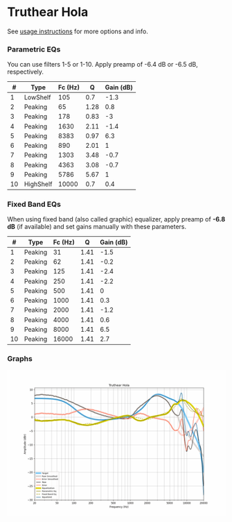 # Truthear Hola
See [usage instructions](https://github.com/jaakkopasanen/AutoEq#usage) for more options and info.

### Parametric EQs
You can use filters 1-5 or 1-10. Apply preamp of -6.4 dB or -6.5 dB, respectively.

|   # | Type      |   Fc (Hz) |    Q |   Gain (dB) |
|-----|-----------|-----------|------|-------------|
|   1 | LowShelf  |       105 | 0.7  |        -1.3 |
|   2 | Peaking   |        65 | 1.28 |         0.8 |
|   3 | Peaking   |       178 | 0.83 |        -3   |
|   4 | Peaking   |      1630 | 2.11 |        -1.4 |
|   5 | Peaking   |      8383 | 0.97 |         6.3 |
|   6 | Peaking   |       890 | 2.01 |         1   |
|   7 | Peaking   |      1303 | 3.48 |        -0.7 |
|   8 | Peaking   |      4363 | 3.08 |        -0.7 |
|   9 | Peaking   |      5786 | 5.67 |         1   |
|  10 | HighShelf |     10000 | 0.7  |         0.4 |

### Fixed Band EQs
When using fixed band (also called graphic) equalizer, apply preamp of **-6.8 dB** (if available) and set gains manually with these parameters.

|   # | Type    |   Fc (Hz) |    Q |   Gain (dB) |
|-----|---------|-----------|------|-------------|
|   1 | Peaking |        31 | 1.41 |        -1.5 |
|   2 | Peaking |        62 | 1.41 |        -0.2 |
|   3 | Peaking |       125 | 1.41 |        -2.4 |
|   4 | Peaking |       250 | 1.41 |        -2.2 |
|   5 | Peaking |       500 | 1.41 |         0   |
|   6 | Peaking |      1000 | 1.41 |         0.3 |
|   7 | Peaking |      2000 | 1.41 |        -1.2 |
|   8 | Peaking |      4000 | 1.41 |         0.6 |
|   9 | Peaking |      8000 | 1.41 |         6.5 |
|  10 | Peaking |     16000 | 1.41 |         2.7 |

### Graphs
![](./Truthear%20Hola.png)
